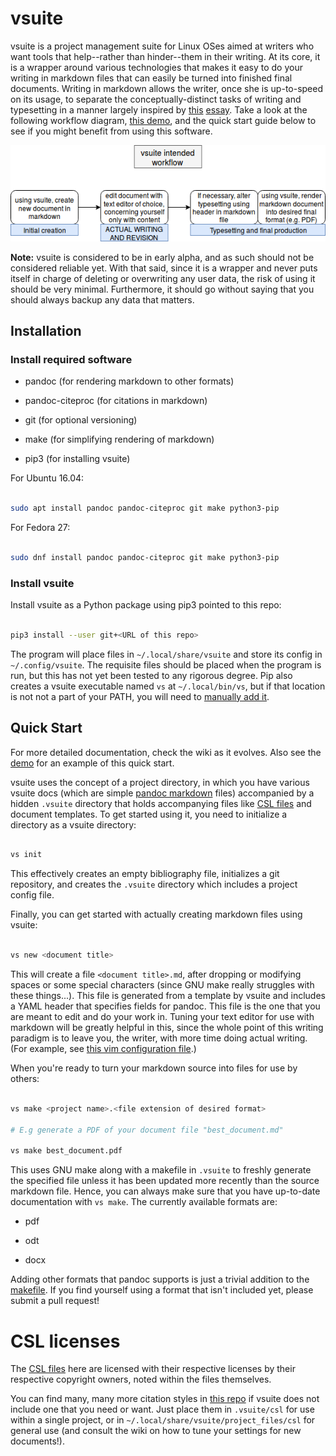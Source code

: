 # vsuite

vsuite is a project management suite for Linux OSes aimed at writers who want
tools that help--rather than hinder--them in their writing. At its core, it is
a wrapper around various technologies that makes it easy to do your writing in
markdown files that can easily be turned into finished final documents. Writing
in markdown allows the writer, once she is up-to-speed on its usage, to
separate the conceptually-distinct tasks of writing and typesetting in a manner
largely inspired by [this](http://ricardo.ecn.wfu.edu/~cottrell/wp.html)
[essay](https://web.archive.org/web/*/http://ricardo.ecn.wfu.edu/~cottrell/wp.html).
Take a look at the following workflow diagram, [this
demo](https://asciinema.org/a/162560), and the quick start guide below to see
if you might benefit from using this software.

![workflowdiagram](docs/assets/workflow_diagram.png)

**Note:** vsuite is considered to be in early alpha, and as such should not be
considered reliable yet. With that said, since it is a wrapper and never puts
itself in charge of deleting or overwriting any user data, the risk of using it
should be very minimal. Furthermore, it should go without saying that you
should always backup any data that matters.

## Installation

### Install required software

- pandoc (for rendering markdown to other formats)

- pandoc-citeproc (for citations in markdown)

- git (for optional versioning)

- make (for simplifying rendering of markdown)

- pip3 (for installing vsuite)

For Ubuntu 16.04:

```bash

sudo apt install pandoc pandoc-citeproc git make python3-pip

```

For Fedora 27:

```bash

sudo dnf install pandoc pandoc-citeproc git make python3-pip

```

### Install vsuite

Install vsuite as a Python package using pip3 pointed to this repo:

```bash

pip3 install --user git+<URL of this repo>

```

The program will place files in `~/.local/share/vsuite` and store its config in
`~/.config/vsuite`. The requisite files should be placed when the program is
run, but this has not yet been tested to any rigorous degree. Pip also creates
a vsuite executable named `vs` at `~/.local/bin/vs`, but if that location is
not not a part of your PATH, you will need to [manually add
it](http://linuxg.net/how-to-set-a-new-path-in-bash-ksh-and-zsh/).

## Quick Start

For more detailed documentation, check the wiki as it evolves. Also see the
[demo](https://asciinema.org/a/0P06UgeiTM6EL4R8jbYdz7D7j) for an example of
this quick start.

vsuite uses the concept of a project directory, in which you have various
vsuite docs (which are simple [pandoc
markdown](https://rmarkdown.rstudio.com/authoring_pandoc_markdown.html) files)
accompanied by a hidden `.vsuite` directory that holds accompanying files like
[CSL files](https://en.wikipedia.org/wiki/Citation_Style_Language) and document
templates. To get started using it, you need to initialize a directory as
a vsuite directory:

```bash

vs init

```

This effectively creates an empty bibliography file, initializes a git
repository, and creates the `.vsuite` directory which includes a project config
file.

Finally, you can get started with actually creating markdown files using
vsuite:

```bash

vs new <document title>

```

This will create a file `<document title>.md`, after dropping or modifying
spaces or some special characters (since GNU make really struggles with these
things...). This file is generated from a template by vsuite and includes
a YAML header that specifies fields for pandoc. This file is the one that you
are meant to edit and do your work in. Tuning your text editor for use with
markdown will be greatly helpful in this, since the whole point of this writing
paradigm is to leave you, the writer, with more time doing actual writing. (For
example, see [this vim configuration
file](https://github.com/jessebl/installscripts/blob/master/configs/vim-writer/.writer.vimrc).)

When you're ready to turn your markdown source into files for use by others:

```bash

vs make <project name>.<file extension of desired format>

# E.g generate a PDF of your document file "best_document.md"

vs make best_document.pdf

```

This uses GNU make along with a makefile in `.vsuite` to freshly generate the
specified file unless it has been updated more recently than the source
markdown file. Hence, you can always make sure that you have up-to-date
documentation with `vs make`. The currently available formats are:

- pdf

- odt

- docx

Adding other formats that pandoc supports is just a trivial addition to the
[makefile](vsuite/project_files/makefile). If you find yourself using a format
that isn't included yet, please submit a pull request!

# CSL licenses

The [CSL files](vsuite/project_files/csl) here are licensed with their
respective licenses by their respective copyright owners, noted within the
files themselves.

You can find many, many more citation styles in [this
repo](https://github.com/citation-style-language/styles) if vsuite does not
include one that you need or want. Just place them in `.vsuite/csl` for use
within a single project, or in `~/.local/share/vsuite/project_files/csl` for
general use (and consult the wiki on how to tune your settings for new
documents!).
